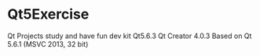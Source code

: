 # Qt5Exercise
Qt Projects study and have fun
dev kit Qt5.6.3
Qt Creator 4.0.3
Based on Qt 5.6.1 (MSVC 2013, 32 bit)

